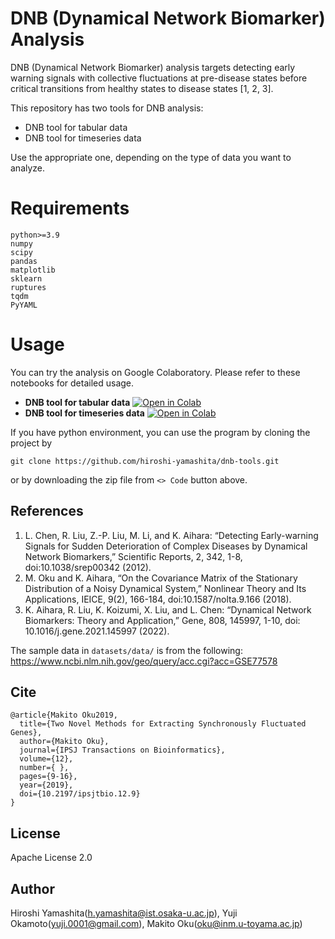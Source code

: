 # DNB (Dynamical Network Biomarker) Analysis

DNB (Dynamical Network Biomarker) analysis targets detecting early warning signals with collective fluctuations at pre-disease states before critical transitions from healthy states to disease states [1, 2, 3].

 This repository has two tools for DNB analysis:

- DNB tool for tabular data
- DNB tool for timeseries data

 Use the appropriate one, depending on the type of data you want to analyze.

# Requirements

```code
python>=3.9
numpy
scipy
pandas
matplotlib
sklearn
ruptures
tqdm
PyYAML
```

# Usage

You can try the analysis on Google Colaboratory. Please refer to these notebooks for detailed usage.

- **DNB tool for tabular data** [![Open in Colab](https://colab.research.google.com/assets/colab-badge.svg)](https://colab.research.google.com/github/hiroshi_yamashita/dnb-tools/blob/master/tutorial_dnb_tabulars.ipynb)
- **DNB tool for timeseries data** [![Open in Colab](https://colab.research.google.com/assets/colab-badge.svg)](https://colab.research.google.com/github/hiroshi_yamashita/dnb-tools/blob/master/tutorial_dnb_timeseries.ipynb)

If you have python environment, you can use the program by cloning the project by

```
git clone https://github.com/hiroshi-yamashita/dnb-tools.git
```

or by downloading the zip file from `<> Code` button above.

## References

1. L. Chen, R. Liu, Z.-P. Liu, M. Li, and K. Aihara: “Detecting Early-warning Signals for Sudden Deterioration of Complex Diseases by Dynamical Network Biomarkers,” Scientific Reports, 2, 342, 1-8, doi:10.1038/srep00342 (2012).
1. M. Oku and K. Aihara, “On the Covariance Matrix of the Stationary Distribution of a Noisy Dynamical System,” Nonlinear Theory and Its Applications, IEICE, 9(2), 166-184, doi:10.1587/nolta.9.166 (2018).
1. K. Aihara, R. Liu, K. Koizumi, X. Liu, and L. Chen: “Dynamical Network Biomarkers: Theory and Application,” Gene, 808, 145997, 1-10, doi: 10.1016/j.gene.2021.145997 (2022).

The sample data in `datasets/data/` is from the following:
<https://www.ncbi.nlm.nih.gov/geo/query/acc.cgi?acc=GSE77578>

## Cite

```code
@article{Makito Oku2019,
  title={Two Novel Methods for Extracting Synchronously Fluctuated Genes},
  author={Makito Oku},
  journal={IPSJ Transactions on Bioinformatics},
  volume={12},
  number={ },
  pages={9-16},
  year={2019},
  doi={10.2197/ipsjtbio.12.9}
}
```

## License

Apache License 2.0

## Author

Hiroshi Yamashita(h.yamashita@ist.osaka-u.ac.jp), Yuji Okamoto(yuji.0001@gmail.com), Makito Oku(oku@inm.u-toyama.ac.jp)
